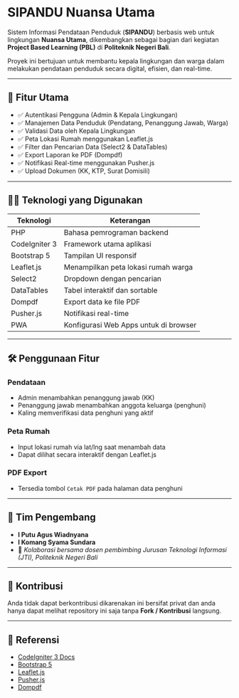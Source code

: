 # SIPANDU Nuansa Utama

Sistem Informasi Pendataan Penduduk (**SIPANDU**) berbasis web untuk lingkungan **Nuansa Utama**, dikembangkan sebagai bagian dari kegiatan **Project Based Learning (PBL)** di **Politeknik Negeri Bali**.

Proyek ini bertujuan untuk membantu kepala lingkungan dan warga dalam melakukan pendataan penduduk secara digital, efisien, dan real-time.

---

## 📌 Fitur Utama

- ✅ Autentikasi Pengguna (Admin & Kepala Lingkungan)
- ✅ Manajemen Data Penduduk (Pendatang, Penanggung Jawab, Warga)
- ✅ Validasi Data oleh Kepala Lingkungan
- ✅ Peta Lokasi Rumah menggunakan Leaflet.js
- ✅ Filter dan Pencarian Data (Select2 & DataTables)
- ✅ Export Laporan ke PDF (Dompdf)
- ✅ Notifikasi Real-time menggunakan Pusher.js
- ✅ Upload Dokumen (KK, KTP, Surat Domisili)

---

## 🧑‍💻 Teknologi yang Digunakan

| Teknologi     | Keterangan                            |
| ------------- | ------------------------------------- |
| PHP           | Bahasa pemrograman backend            |
| CodeIgniter 3 | Framework utama aplikasi              |
| Bootstrap 5   | Tampilan UI responsif                 |
| Leaflet.js    | Menampilkan peta lokasi rumah warga   |
| Select2       | Dropdown dengan pencarian             |
| DataTables    | Tabel interaktif dan sortable         |
| Dompdf        | Export data ke file PDF               |
| Pusher.js     | Notifikasi real-time                  |
| PWA           | Konfigurasi Web Apps untuk di browser |

---

## 🛠️ Penggunaan Fitur

### Pendataan

- Admin menambahkan penanggung jawab (KK)
- Penanggung jawab menambahkan anggota keluarga (penghuni)
- Kaling memverifikasi data penghuni yang aktif

### Peta Rumah

- Input lokasi rumah via lat/lng saat menambah data
- Dapat dilihat secara interaktif dengan Leaflet.js

### PDF Export

- Tersedia tombol `Cetak PDF` pada halaman data penghuni

---

## 👥 Tim Pengembang

- **I Putu Agus Wiadnyana**
- **I Komang Syama Sundara**
- 💼 _Kolaborasi bersama dosen pembimbing Jurusan Teknologi Informasi (JTI), Politeknik Negeri Bali_

---

## 💬 Kontribusi

Anda tidak dapat berkontribusi dikarenakan ini bersifat privat dan anda hanya dapat melihat repository ini saja tanpa **Fork / Kontribusi** langsung.

---

## 🔗 Referensi

- [CodeIgniter 3 Docs](https://codeigniter.com/userguide3/)
- [Bootstrap 5](https://getbootstrap.com/)
- [Leaflet.js](https://leafletjs.com/)
- [Pusher.js](https://pusher.com/docs/)
- [Dompdf](https://github.com/dompdf/dompdf)
